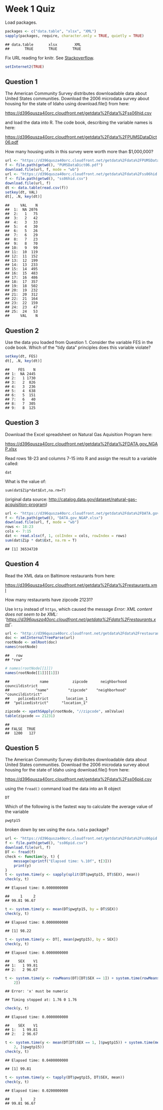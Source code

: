 Week 1 Quiz
===========



Load packages.


```r
packages <- c("data.table", "xlsx", "XML")
sapply(packages, require, character.only = TRUE, quietly = TRUE)
```

```
## data.table       xlsx        XML 
##       TRUE       TRUE       TRUE
```


Fix URL reading for knitr. See [Stackoverflow](http://stackoverflow.com/a/20003380).


```r
setInternet2(TRUE)
```




Question 1
----------
The American Community Survey distributes downloadable data about United States communities. Download the 2006 microdata survey about housing for the state of Idaho using download.file() from here: 

https://d396qusza40orc.cloudfront.net/getdata%2Fdata%2Fss06hid.csv

and load the data into R. The code book, describing the variable names is here: 

https://d396qusza40orc.cloudfront.net/getdata%2Fdata%2FPUMSDataDict06.pdf

How many housing units in this survey were worth more than $1,000,000?


```r
url <- "https://d396qusza40orc.cloudfront.net/getdata%2Fdata%2FPUMSDataDict06.pdf"
f <- file.path(getwd(), "PUMSDataDict06.pdf")
download.file(url, f, mode = "wb")
url <- "https://d396qusza40orc.cloudfront.net/getdata%2Fdata%2Fss06hid.csv"
f <- file.path(getwd(), "ss06hid.csv")
download.file(url, f)
dt <- data.table(read.csv(f))
setkey(dt, VAL)
dt[, .N, key(dt)]
```

```
##     VAL    N
##  1:  NA 2076
##  2:   1   75
##  3:   2   42
##  4:   3   33
##  5:   4   30
##  6:   5   26
##  7:   6   29
##  8:   7   23
##  9:   8   70
## 10:   9   99
## 11:  10  119
## 12:  11  152
## 13:  12  199
## 14:  13  233
## 15:  14  495
## 16:  15  483
## 17:  16  486
## 18:  17  357
## 19:  18  502
## 20:  19  232
## 21:  20  312
## 22:  21  164
## 23:  22  159
## 24:  23   47
## 25:  24   53
##     VAL    N
```



Question 2
----------
Use the data you loaded from Question 1. Consider the variable FES in the code book. Which of the "tidy data" principles does this variable violate?


```r
setkey(dt, FES)
dt[, .N, key(dt)]
```

```
##    FES    N
## 1:  NA 2445
## 2:   1 1730
## 3:   2  826
## 4:   3  236
## 5:   4  638
## 6:   5  151
## 7:   6   40
## 8:   7  305
## 9:   8  125
```



Question 3
----------
Download the Excel spreadsheet on Natural Gas Aquisition Program here: 

https://d396qusza40orc.cloudfront.net/getdata%2Fdata%2FDATA.gov_NGAP.xlsx

Read rows 18-23 and columns 7-15 into R and assign the result to a variable called:

`dat`

What is the value of:

`sum(dat$Zip*dat$Ext,na.rm=T)`

(original data source: http://catalog.data.gov/dataset/natural-gas-acquisition-program)


```r
url <- "https://d396qusza40orc.cloudfront.net/getdata%2Fdata%2FDATA.gov_NGAP.xlsx"
f <- file.path(getwd(), "DATA.gov_NGAP.xlsx")
download.file(url, f, mode = "wb")
rows <- 18:23
cols <- 7:15
dat <- read.xlsx(f, 1, colIndex = cols, rowIndex = rows)
sum(dat$Zip * dat$Ext, na.rm = T)
```

```
## [1] 36534720
```



Question 4
----------
Read the XML data on Baltimore restaurants from here: 

https://d396qusza40orc.cloudfront.net/getdata%2Fdata%2Frestaurants.xml

How many restaurants have zipcode 21231?

Use `http` instead of `https`, which caused the message *Error: XML content does not seem to be XML: 'https://d396qusza40orc.cloudfront.net/getdata%2Fdata%2Frestaurants.xml'*.


```r
url <- "http://d396qusza40orc.cloudfront.net/getdata%2Fdata%2Frestaurants.xml"
doc <- xmlInternalTreeParse(url)
rootNode <- xmlRoot(doc)
names(rootNode)
```

```
##   row 
## "row"
```

```r
# names(rootNode[[1]])
names(rootNode[[1]][[1]])
```

```
##              name           zipcode      neighborhood   councildistrict 
##            "name"         "zipcode"    "neighborhood" "councildistrict" 
##    policedistrict        location_1 
##  "policedistrict"      "location_1"
```

```r
zipcode <- xpathSApply(rootNode, "//zipcode", xmlValue)
table(zipcode == 21231)
```

```
## 
## FALSE  TRUE 
##  1200   127
```



Question 5
----------
The American Community Survey distributes downloadable data about United States communities. Download the 2006 microdata survey about housing for the state of Idaho using download.file() from here: 

https://d396qusza40orc.cloudfront.net/getdata%2Fdata%2Fss06pid.csv 

using the `fread()` command load the data into an R object

`DT` 

Which of the following is the fastest way to calculate the average value of the variable

`pwgtp15`

broken down by sex using the `data.table` package?


```r
url <- "https://d396qusza40orc.cloudfront.net/getdata%2Fdata%2Fss06pid.csv"
f <- file.path(getwd(), "ss06pid.csv")
download.file(url, f)
DT <- fread(f)
check <- function(y, t) {
    message(sprintf("Elapsed time: %.10f", t[3]))
    print(y)
}
t <- system.time(y <- sapply(split(DT$pwgtp15, DT$SEX), mean))
check(y, t)
```

```
## Elapsed time: 0.0000000000
```

```
##     1     2 
## 99.81 96.67
```

```r
t <- system.time(y <- mean(DT$pwgtp15, by = DT$SEX))
check(y, t)
```

```
## Elapsed time: 0.0000000000
```

```
## [1] 98.22
```

```r
t <- system.time(y <- DT[, mean(pwgtp15), by = SEX])
check(y, t)
```

```
## Elapsed time: 0.0000000000
```

```
##    SEX    V1
## 1:   1 99.81
## 2:   2 96.67
```

```r
t <- system.time(y <- rowMeans(DT)[DT$SEX == 1]) + system.time(rowMeans(DT)[DT$SEX == 
    2])
```

```
## Error: 'x' must be numeric
```

```
## Timing stopped at: 1.76 0 1.76
```

```r
check(y, t)
```

```
## Elapsed time: 0.0000000000
```

```
##    SEX    V1
## 1:   1 99.81
## 2:   2 96.67
```

```r
t <- system.time(y <- mean(DT[DT$SEX == 1, ]$pwgtp15)) + system.time(mean(DT[DT$SEX == 
    2, ]$pwgtp15))
check(y, t)
```

```
## Elapsed time: 0.0400000000
```

```
## [1] 99.81
```

```r
t <- system.time(y <- tapply(DT$pwgtp15, DT$SEX, mean))
check(y, t)
```

```
## Elapsed time: 0.0200000000
```

```
##     1     2 
## 99.81 96.67
```

